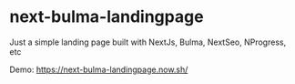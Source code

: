# next-bulma-landingpage

Just a simple landing page built with NextJs, Bulma, NextSeo, NProgress, etc

Demo: https://next-bulma-landingpage.now.sh/
